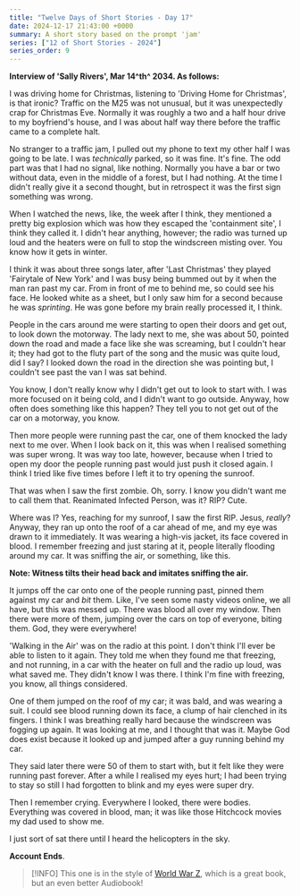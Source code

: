 ```yaml
---
title: "Twelve Days of Short Stories - Day 17"
date: 2024-12-17 21:43:00 +0000
summary: A short story based on the prompt 'jam'
series: ["12 of Short Stories - 2024"]
series_order: 9
---
```


**Interview of 'Sally Rivers', Mar 14^th^ 2034.
As follows:**

I was driving home for Christmas, listening to 'Driving Home for Christmas', is that ironic?
Traffic on the M25 was not unusual, but it was unexpectedly crap for Christmas Eve.
Normally it was roughly a two and a half hour drive to my boyfriend's house, and I was about half way there before the traffic came to a complete halt.

No stranger to a traffic jam, I pulled out my phone to text my other half I was going to be late.
I was _technically_ parked, so it was fine.
It's fine.
The odd part was that I had no signal, like nothing.
Normally you have a bar or two without data, even in the middle of a forest, but I had nothing.
At the time I didn't really give it a second thought, but in retrospect it was the first sign something was wrong.

When I watched the news, like, the week after I think, they mentioned a pretty big explosion which was how they escaped the 'containment site', I think they called it.
I didn't hear anything, however; the radio was turned up loud and the heaters were on full to stop the windscreen misting over.
You know how it gets in winter.

I think it was about three songs later, after 'Last Christmas' they played 'Fairytale of New York' and I was busy being bummed out by it when the man ran past my car.
From in front of me to behind me, so could see his face.
He looked white as a sheet, but I only saw him for a second because he was _sprinting_.
He was gone before my brain really processed it, I think.

People in the cars around me were starting to open their doors and get out, to look down the motorway.
The lady next to me, she was about 50, pointed down the road and made a face like she was screaming, but I couldn't hear it; they had got to the fluty part of the song and the music was quite loud, did I say?
I looked down the road in the direction she was pointing but, I couldn't see past the van I was sat behind.

You know, I don't really know why I didn't get out to look to start with.
I was more focused on it being cold, and I didn't want to go outside.
Anyway, how often does something like this happen?
They tell you to not get out of the car on a motorway, you know.

Then more people were running past the car, one of them knocked the lady next to me over.
When I look back on it, this was when I realised something was super wrong.
It was way too late, however, because when I tried to open my door the people running past would just push it closed again.
I think I tried like five times before I left it to try opening the sunroof.

That was when I saw the first zombie.
Oh, sorry.
I know you didn't want me to call them that.
Reanimated Infected Person, was it?
RIP?
Cute.

Where was I?
Yes, reaching for my sunroof, I saw the first RIP.
Jesus, _really_?
Anyway, they ran up onto the roof of a car ahead of me, and my eye was drawn to it immediately.
It was wearing a high-vis jacket, its face covered in blood.
I remember freezing and just staring at it, people literally flooding around my car.
It was sniffing the air, or something, like this.

**Note: Witness tilts their head back and imitates sniffing the air.**

It jumps off the car onto one of the people running past, pinned them against my car and _bit_ them.
Like, I've seen some nasty videos online, we all have, but this was messed up.
There was blood all over my window.
Then there were more of them, jumping over the cars on top of everyone, biting them.
God, they were everywhere!

'Walking in the Air' was on the radio at this point.
I don't think I'll ever be able to listen to it again.
They told me when they found me that freezing, and not running, in a car with the heater on full and the radio up loud, was what saved me.
They didn't know I was there.
I think I'm fine with freezing, you know, all things considered.

One of them jumped on the roof of my car; it was bald, and was wearing a suit.
I could see blood running down its face, a clump of hair clenched in its fingers.
I think I was breathing really hard because the windscreen was fogging up again.
It was looking at me, and I thought that was it.
Maybe God does exist because it looked up and jumped after a guy running behind my car.

They said later there were 50 of them to start with, but it felt like they were running past forever.
After a while I realised my eyes hurt; I had been trying to stay so still I had forgotten to blink and my eyes were super dry.

Then I remember crying.
Everywhere I looked, there were bodies.
Everything was covered in blood, man; it was like those Hitchcock movies my dad used to show me.

I just sort of sat there until I heard the helicopters in the sky.

**Account Ends**.

> [!INFO]
> This one is in the style of [World War Z](https://app.thestorygraph.com/books/5acbfc41-517f-4672-bf71-66a3c1fcd2910), which is a great book, but an even better Audiobook!
